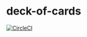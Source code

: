 # deck-of-cards

[![CircleCI](https://circleci.com/gh/ZakTaccardi/deck-of-cards/tree/master.svg?style=svg)](https://circleci.com/gh/ZakTaccardi/deck-of-cards/tree/master)